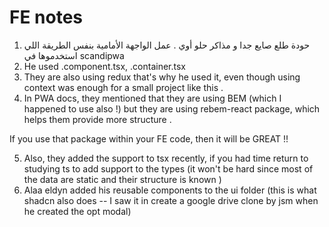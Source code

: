 # FE notes

1. حودة طلع صايع جدا و مذاكر حلو أوي . عمل الواجهة الأمامية بنفس الطريقة
اللي استخدموها في scandipwa
2. He used .component.tsx, .container.tsx
3. They are also using redux that's why he used it, even though using 
context was enough for a small project like this . 
4. In PWA docs, they mentioned that they are using BEM (which I happened to use also !) but they are using rebem-react package, which helps them provide more structure . 

If you use that package within your FE code, then it will be GREAT !!

5. Also, they added the support to tsx recently, if you had time return to studying ts to add support to the types (it won't be hard since most of the data are static and their structure is known )
6. Alaa eldyn added his reusable components to the ui folder (this is what shadcn also does -- I saw it in create a google drive clone by jsm when he created the opt modal)


